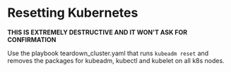 # Resetting Kubernetes

**THIS IS EXTREMELY DESTRUCTIVE AND IT WON'T ASK FOR CONFIRMATION**

Use the playbook teardown_cluster.yaml that runs `kubeadm reset` and removes the packages for kubeadm, kubectl and kubelet on all k8s nodes.
